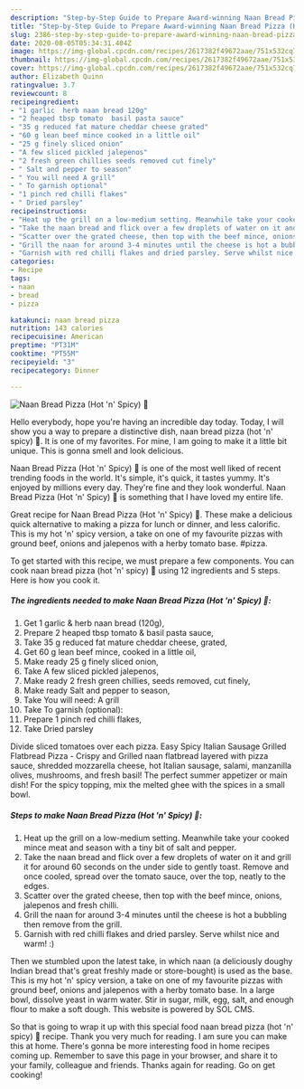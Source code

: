 ```yaml
---
description: "Step-by-Step Guide to Prepare Award-winning Naan Bread Pizza (Hot &amp;#39;n&amp;#39; Spicy) 🍕"
title: "Step-by-Step Guide to Prepare Award-winning Naan Bread Pizza (Hot &amp;#39;n&amp;#39; Spicy) 🍕"
slug: 2386-step-by-step-guide-to-prepare-award-winning-naan-bread-pizza-hot-and-39-n-and-39-spicy
date: 2020-08-05T05:34:31.404Z
image: https://img-global.cpcdn.com/recipes/2617382f49672aae/751x532cq70/naan-bread-pizza-hot-n-spicy-🍕-recipe-main-photo.jpg
thumbnail: https://img-global.cpcdn.com/recipes/2617382f49672aae/751x532cq70/naan-bread-pizza-hot-n-spicy-🍕-recipe-main-photo.jpg
cover: https://img-global.cpcdn.com/recipes/2617382f49672aae/751x532cq70/naan-bread-pizza-hot-n-spicy-🍕-recipe-main-photo.jpg
author: Elizabeth Quinn
ratingvalue: 3.7
reviewcount: 8
recipeingredient:
- "1 garlic  herb naan bread 120g"
- "2 heaped tbsp tomato  basil pasta sauce"
- "35 g reduced fat mature cheddar cheese grated"
- "60 g lean beef mince cooked in a little oil"
- "25 g finely sliced onion"
- "A few sliced pickled jalepenos"
- "2 fresh green chillies seeds removed cut finely"
- " Salt and pepper to season"
- " You will need A grill"
- " To garnish optional"
- "1 pinch red chilli flakes"
- " Dried parsley"
recipeinstructions:
- "Heat up the grill on a low-medium setting. Meanwhile take your cooked mince meat and season with a tiny bit of salt and pepper."
- "Take the naan bread and flick over a few droplets of water on it and grill it for around 60 seconds on the under side to gently toast. Remove and once cooled, spread over the tomato sauce, over the top, neatly to the edges."
- "Scatter over the grated cheese, then top with the beef mince, onions, jalepenos and fresh chilli."
- "Grill the naan for around 3-4 minutes until the cheese is hot a bubbling then remove from the grill."
- "Garnish with red chilli flakes and dried parsley. Serve whilst nice and warm! :)"
categories:
- Recipe
tags:
- naan
- bread
- pizza

katakunci: naan bread pizza 
nutrition: 143 calories
recipecuisine: American
preptime: "PT31M"
cooktime: "PT55M"
recipeyield: "3"
recipecategory: Dinner

---
```



![Naan Bread Pizza (Hot &#39;n&#39; Spicy) 🍕](https://img-global.cpcdn.com/recipes/2617382f49672aae/751x532cq70/naan-bread-pizza-hot-n-spicy-🍕-recipe-main-photo.jpg)

Hello everybody, hope you're having an incredible day today. Today, I will show you a way to prepare a distinctive dish, naan bread pizza (hot &#39;n&#39; spicy) 🍕. It is one of my favorites. For mine, I am going to make it a little bit unique. This is gonna smell and look delicious.

Naan Bread Pizza (Hot &#39;n&#39; Spicy) 🍕 is one of the most well liked of recent trending foods in the world. It's simple, it's quick, it tastes yummy. It's enjoyed by millions every day. They're fine and they look wonderful. Naan Bread Pizza (Hot &#39;n&#39; Spicy) 🍕 is something that I have loved my entire life.

Great recipe for Naan Bread Pizza (Hot &#39;n&#39; Spicy) 🍕. These make a delicious quick alternative to making a pizza for lunch or dinner, and less calorific. This is my hot &#39;n&#39; spicy version, a take on one of my favourite pizzas with ground beef, onions and jalepenos with a herby tomato base. #pizza.


To get started with this recipe, we must prepare a few components. You can cook naan bread pizza (hot &#39;n&#39; spicy) 🍕 using 12 ingredients and 5 steps. Here is how you cook it.

<!--inarticleads1-->

##### The ingredients needed to make Naan Bread Pizza (Hot &#39;n&#39; Spicy) 🍕:

1. Get 1 garlic &amp; herb naan bread (120g),
1. Prepare 2 heaped tbsp tomato &amp; basil pasta sauce,
1. Take 35 g reduced fat mature cheddar cheese, grated,
1. Get 60 g lean beef mince, cooked in a little oil,
1. Make ready 25 g finely sliced onion,
1. Take A few sliced pickled jalepenos,
1. Make ready 2 fresh green chillies, seeds removed, cut finely,
1. Make ready  Salt and pepper to season,
1. Take  You will need: A grill
1. Take  To garnish (optional):
1. Prepare 1 pinch red chilli flakes,
1. Take  Dried parsley


Divide sliced tomatoes over each pizza. Easy Spicy Italian Sausage Grilled Flatbread Pizza - Crispy and Grilled naan flatbread layered with pizza sauce, shredded mozzarella cheese, hot Italian sausage, salami, manzanilla olives, mushrooms, and fresh basil! The perfect summer appetizer or main dish! For the spicy topping, mix the melted ghee with the spices in a small bowl. 

<!--inarticleads2-->

##### Steps to make Naan Bread Pizza (Hot &#39;n&#39; Spicy) 🍕:

1. Heat up the grill on a low-medium setting. Meanwhile take your cooked mince meat and season with a tiny bit of salt and pepper.
1. Take the naan bread and flick over a few droplets of water on it and grill it for around 60 seconds on the under side to gently toast. Remove and once cooled, spread over the tomato sauce, over the top, neatly to the edges.
1. Scatter over the grated cheese, then top with the beef mince, onions, jalepenos and fresh chilli.
1. Grill the naan for around 3-4 minutes until the cheese is hot a bubbling then remove from the grill.
1. Garnish with red chilli flakes and dried parsley. Serve whilst nice and warm! :)


Then we stumbled upon the latest take, in which naan (a deliciously doughy Indian bread that&#39;s great freshly made or store-bought) is used as the base. This is my hot &#39;n&#39; spicy version, a take on one of my favourite pizzas with ground beef, onions and jalepenos with a herby tomato base. In a large bowl, dissolve yeast in warm water. Stir in sugar, milk, egg, salt, and enough flour to make a soft dough. This website is powered by SOL CMS. 

So that is going to wrap it up with this special food naan bread pizza (hot &#39;n&#39; spicy) 🍕 recipe. Thank you very much for reading. I am sure you can make this at home. There's gonna be more interesting food in home recipes coming up. Remember to save this page in your browser, and share it to your family, colleague and friends. Thanks again for reading. Go on get cooking!
